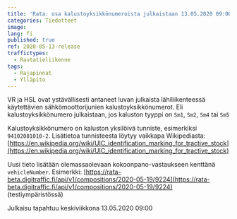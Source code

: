 ```yaml
---
title: 'Rata: osa kalustoyksikkönumeroista julkaistaan 13.05.2020 09:00'
categories: Tiedotteet
image:
lang: fi
published: true
ref: 2020-05-13-release
traffictypes:
  - Rautatieliikenne
tags:
  - Rajapinnat
  - Ylläpito
---
```


VR ja HSL ovat ystävällisesti antaneet luvan julkaista lähiliikenteessä käytettävien sähkömoottorijunien kalustoyksikkönumerot. Eli kalustoyksikkönumero julkaistaan, jos kaluston tyyppi on `Sm1`, `Sm2`, `Sm4` tai `Sm5`

Kalustoyksikkönumero on kaluston yksilöivä tunniste, esimerkiksi `94102081010-2`. Lisätietoa tunnisteesta löytyy vaikkapa Wikipediasta: [https://en.wikipedia.org/wiki/UIC_identification_marking_for_tractive_stock](https://en.wikipedia.org/wiki/UIC_identification_marking_for_tractive_stock)

Uusi tieto lisätään olemassaolevaan kokoonpano-vastaukseen kenttänä `vehicleNumber`. Esimerkki: [https://rata-beta.digitraffic.fi/api/v1/compositions/2020-05-19/9224](https://rata-beta.digitraffic.fi/api/v1/compositions/2020-05-19/9224) (testiympäristössä)

Julkaisu tapahtuu keskiviikkona 13.05.2020 09:00

